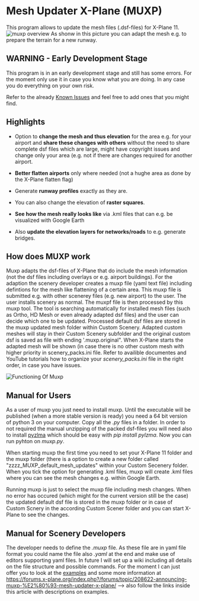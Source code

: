 # Mesh Updater X-Plane (MUXP)
This program allows to update the mesh files (.dsf-files) for X-Plane 11.
![muxp overview](https://github.com/nofaceinbook/muxp/blob/master/doc/images/MuxpBeforeAfterYYR.JPG)
As shonw in this picture you can adapt the mesh e.g. to prepare the terrain for a new runway.

## WARNING - Early Development Stage
This program is in an early development stage and still has some errors. For the moment only use it in case you know what you are doing. In any case you do everything on your own risk.

Refer to the already [Known Issues](https://github.com/nofaceinbook/muxp/issues) and feel free to add ones that you might find.

## Highlights

* Option to **change the mesh and thus elevation** for the area e.g. for your airport and **share these changes with others** without the need to share complete dsf files which are large, might have copyright issues and change only your area (e.g. not if there are changes required for another airport.

* **Better flatten airports** only where needed (not a hughe area as done by the X-Plane flatten flag)

* Generate **runway profiles** exactly as they are.

* You can also change the elevation of **raster squares**.

* **See how the mesh really looks like** via .kml files that can e.g. be visualized with Google Earth

* Also **update the elevation layers for networks/roads** to e.g. generate bridges.

## How does MUXP work

Muxp adapts the dsf-files of X-Plane that do include the mesh information (not the dsf files including overlays or e.g. airport buildings). For the adaption the scenery developer creates a muxp file (yaml text file) including defintions for the mesh like flattening of a certain area. This muxp file is submitted e.g. with other scenerey files (e.g. new airport) to the user. The user installs scenery as normal. The muxpf file is then processed by this muxp tool. The tool is searching automatically for installed mesh files (such as Ortho, HD Mesh or even already adapted dsf files) and the user can decide which one to be updated. Processed default dsf files are stored in the muxp updated mesh folder within Custom Scenery. Adapted custom meshes will stay in their Custom Scenery subfolder and the original custom dsf is saved as file with ending '.muxp.original". When X-Plane starts the adapted mesh will be shown (in case there is no other custom mesh with higher priority in scenery_packs.ini file. Refer to availible documentes and YouTube tutorials how to organize your *scenery_packs.ini* file in the right order, in case you have issues.

![Functioning Of Muxp](https://github.com/nofaceinbook/muxp/blob/master/doc/images/muxpFunciton.JPG)



## Manual for Users

As a user of muxp you just need to install muxp. Until the executable will be published (when a more stable version is ready) you need a 64 bit version of python 3 on your computer. Copy all the *.py* files in a folder. In order to not required the manual unzipping of the packed dsf-files you will need also to install [pyzlma](https://github.com/fancycode/pylzma) which should be easy with *pip install pylzma*. Now you can run pyhton on *muxp.py*. 

When starting muxp the first time you need to set your X-Plane 11 folder and the muxp folder (there is a option to create a new folder called "zzzz_MUXP_default_mesh_updates" within your Custom Secenery folder. When you tick the option for generating .kml files, muxp will create .kml files where you can see the mesh changes e.g. within Google Earth.

Running muxp is just to select the muxp file including mesh changes. When no error has occured (which might for the current version still be the case) the updated default dsf file is stored in the muxp folder or in case of Custom Scnery in the according Custom Scener folder and you can start X-Plane to see the changes.


## Manual for Scenery Developers

The developer needs to define the *.muxp* file. As these file are in yaml file format you could name the file also *.yaml* at the end and make use of editors supporting yaml files. In future I will set up a wiki including all details on the file structure and possible commands. For the moment I can just offer you to look at the [examples](https://github.com/nofaceinbook/muxp/tree/master/muxpfiles) and some more information at https://forums.x-plane.org/index.php?/forums/topic/208622-announcing-muxp-%E2%80%93-mesh-updater-x-plane/ --> also follow the links inside this article with descriptions on examples.


